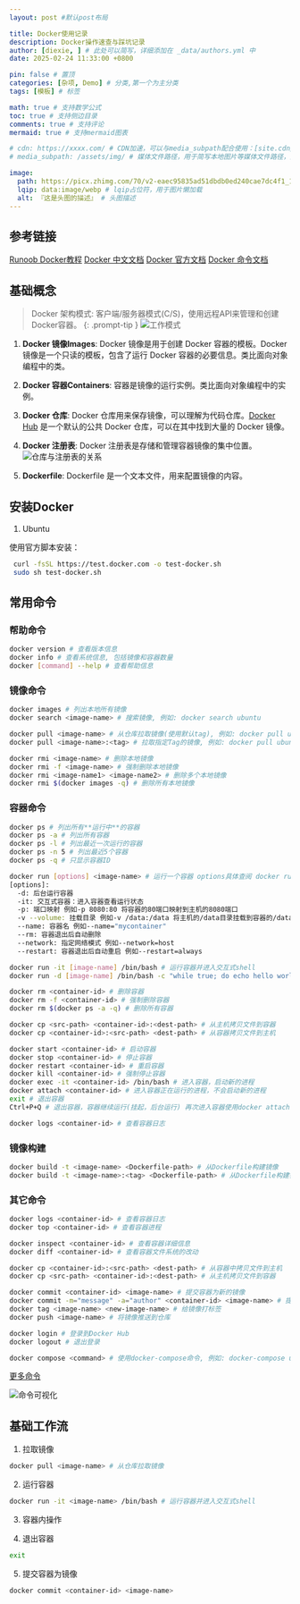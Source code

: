 ```yaml
---
layout: post #默认post布局

title: Docker使用记录
description: Docker操作速查与踩坑记录
author: [diexie, ] # 此处可以简写，详细添加在 _data/authors.yml 中
date: 2025-02-24 11:33:00 +0800

pin: false # 置顶
categories: [杂项, Demo] # 分类,第一个为主分类
tags: [模板] # 标签

math: true # 支持数学公式
toc: true # 支持侧边目录
comments: true # 支持评论
mermaid: true # 支持mermaid图表

# cdn: https://xxxx.com/ # CDN加速，可以与media_subpath配合使用：[site.cdn/][page.media_subpath/]file.ext
# media_subpath: /assets/img/ # 媒体文件路径，用于简写本地图片等媒体文件路径，注意：封面图路径**会受影响**

image:
  path: https://picx.zhimg.com/70/v2-eaec95835ad51dbdb0ed240cae7dc4f1_1440w.avis?source=172ae18b&biz_tag=Post # 封面图
  lqip: data:image/webp # lqip占位符，用于图片懒加载
  alt: 『这是头图的描述』 # 头图描述
---
```


## 参考链接

[Runoob Docker教程](https://www.runoob.com/docker/docker-tutorial.html)
[Docker 中文文档](https://docs.docker.net.cn/guides/getting-started/)
[Docker 官方文档](https://docs.docker.com/)
[Docker 命令文档](https://docs.docker.com/engine/reference/commandline/docker/)


## 基础概念

> Docker 架构模式: 客户端/服务器模式(C/S)，使用远程API来管理和创建Docker容器。
{: .prompt-tip }
![工作模式](https://s2.loli.net/2025/02/24/7cPaod9fYl43mwO.png)

1. **Docker 镜像Images**: Docker 镜像是用于创建 Docker 容器的模板。Docker 镜像是一个只读的模板，包含了运行 Docker 容器的必要信息。类比面向对象编程中的类。

2. **Docker 容器Containers**: 容器是镜像的运行实例。类比面向对象编程中的实例。

3. **Docker 仓库**: Docker 仓库用来保存镜像，可以理解为代码仓库。[Docker Hub](https://hub.docker.com) 是一个默认的公共 Docker 仓库，可以在其中找到大量的 Docker 镜像。

4. **Docker 注册表**: Docker 注册表是存储和管理容器镜像的集中位置。
![仓库与注册表的关系](https://s2.loli.net/2025/02/24/PIdmzXxBbKSwaJE.png)

5. **Dockerfile**: Dockerfile 是一个文本文件，用来配置镜像的内容。

## 安装Docker

1. Ubuntu

使用官方脚本安装：

```bash
 curl -fsSL https://test.docker.com -o test-docker.sh
 sudo sh test-docker.sh
```

## 常用命令

### 帮助命令
  ```bash
  docker version # 查看版本信息
  docker info # 查看系统信息, 包括镜像和容器数量
  docker [command] --help # 查看帮助信息
  ```

### 镜像命令

  ```bash
  docker images # 列出本地所有镜像
  docker search <image-name> # 搜索镜像, 例如: docker search ubuntu

  docker pull <image-name> # 从仓库拉取镜像(使用默认tag), 例如: docker pull ubuntu 等价于 docker pull ubuntu:latest
  docker pull <image-name>:<tag> # 拉取指定Tag的镜像, 例如: docker pull ubuntu:18.04

  docker rmi <image-name> # 删除本地镜像
  docker rmi -f <image-name> # 强制删除本地镜像
  docker rmi <image-name1> <image-name2> # 删除多个本地镜像
  docker rmi $(docker images -q) # 删除所有本地镜像
  ```

### 容器命令

  ```bash
  docker ps # 列出所有**运行中**的容器
  docker ps -a # 列出所有容器
  docker ps -l # 列出最近一次运行的容器
  docker ps -n 5 # 列出最近5个容器
  docker ps -q # 只显示容器ID

  docker run [options] <image-name> # 运行一个容器 options具体查阅 docker run --help
  [options]:
    -d: 后台运行容器
    -it: 交互式容器：进入容器查看运行状态
    -p: 端口映射 例如-p 8080:80 将容器的80端口映射到主机的8080端口
    -v --volume: 挂载目录 例如-v /data:/data 将主机的/data目录挂载到容器的/data目录
    --name: 容器名 例如--name="mycontainer"
    --rm: 容器退出后自动删除
    --network: 指定网络模式 例如--network=host
    --restart: 容器退出后自动重启 例如--restart=always

  docker run -it [image-name] /bin/bash # 运行容器并进入交互式shell
  docker run -d [image-name] /bin/bash -c "while true; do echo hello world; sleep 1; done" # 后台运行容器并执行bash命令

  docker rm <container-id> # 删除容器
  docker rm -f <container-id> # 强制删除容器
  docker rm $(docker ps -a -q) # 删除所有容器

  docker cp <src-path> <container-id>:<dest-path> # 从主机拷贝文件到容器
  docker cp <container-id>:<src-path> <dest-path> # 从容器拷贝文件到主机

  docker start <container-id> # 启动容器
  docker stop <container-id> # 停止容器
  docker restart <container-id> # 重启容器
  docker kill <container-id> # 强制停止容器
  docker exec -it <container-id> /bin/bash # 进入容器，启动新的进程
  docker attach <container-id> # 进入容器正在运行的进程，不会启动新的进程
  exit # 退出容器
  Ctrl+P+Q # 退出容器，容器继续运行(挂起，后台运行) 再次进入容器使用docker attach <container-id>

  docker logs <container-id> # 查看容器日志
  ```

### 镜像构建

  ```bash
  docker build -t <image-name> <Dockerfile-path> # 从Dockerfile构建镜像
  docker build -t <image-name>:<tag> <Dockerfile-path> # 从Dockerfile构建镜像
  ```

### 其它命令

  ```bash
  docker logs <container-id> # 查看容器日志
  docker top <container-id> # 查看容器进程

  docker inspect <container-id> # 查看容器详细信息
  docker diff <container-id> # 查看容器文件系统的改动

  docker cp <container-id>:<src-path> <dest-path> # 从容器中拷贝文件到主机
  docker cp <src-path> <container-id>:<dest-path> # 从主机拷贝文件到容器

  docker commit <container-id> <image-name> # 提交容器为新的镜像
  docker commit -m="message" -a="author" <container-id> <image-name> # 提交容器为新的镜像
  docker tag <image-name> <new-image-name> # 给镜像打标签
  docker push <image-name> # 将镜像推送到仓库

  docker login # 登录到Docker Hub
  docker logout # 退出登录

  docker compose <command> # 使用docker-compose命令, 例如: docker-compose up
  ```

[更多命令](https://docs.docker.com/engine/reference/commandline/docker/)

![命令可视化](https://i-blog.csdnimg.cn/blog_migrate/a2907b78632e607f9ff1b0bb83cd8ead.gif)

## 基础工作流

1. 拉取镜像
  ```bash
  docker pull <image-name> # 从仓库拉取镜像
  ```

2. 运行容器
  ```bash
  docker run -it <image-name> /bin/bash # 运行容器并进入交互式shell
  ```

3. 容器内操作

4. 退出容器
  ```bash
  exit
  ```

5. 提交容器为镜像
  ```bash
  docker commit <container-id> <image-name>
  ```

 
